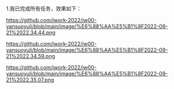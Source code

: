 1.我已完成所有任务，效果如下：

https://github.com/iwork-2022/iw00-yansuoyuli/blob/main/image/%E6%88%AA%E5%B1%8F2022-09-21%2022.34.44.png

https://github.com/iwork-2022/iw00-yansuoyuli/blob/main/image/%E6%88%AA%E5%B1%8F2022-09-21%2022.34.59.png

https://github.com/iwork-2022/iw00-yansuoyuli/blob/main/image/%E6%88%AA%E5%B1%8F2022-09-21%2022.35.07.png
